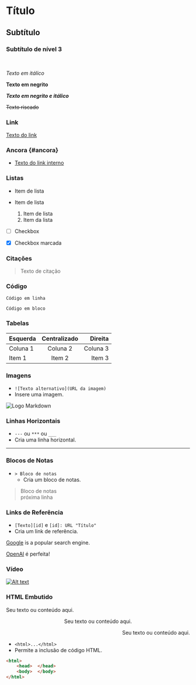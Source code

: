 # Título <a name="ancora"></a>

## Subtítulo

### Subtítulo de nível 3

<br>

*Texto em itálico*

**Texto em negrito**

***Texto em negrito e itálico***

~~Texto riscado~~

### Link
[Texto do link](https://www.example.com)

### Ancora {#ancora}
* [Texto do link interno](#ancora)
 
### Listas
* Item de lista
* Item de lista
  
    1. Item de lista
    2. Item da lista

- [ ] Checkbox

- [x] Checkbox marcada

 ### Citações
> Texto de citação

 ### Código

`Código em linha`

```
Código em bloco
```

 ### Tabelas

| Esquerda | Centralizado | Direita |
|:--|:-:|--:|
| Coluna 1 | Coluna 2 | Coluna 3 |
| Item 1 | Item 2 | Item 3 |

 ### Imagens

 - `![Texto alternativo](URL da imagem)`
 - Insere uma imagem.

![Logo Markdown](https://upload.wikimedia.org/wikipedia/commons/thumb/4/48/Markdown-mark.svg/208px-Markdown-mark.svg.png)

 ### Linhas Horizontais

 - `---` ou `***` ou `___`
 - Cria uma linha horizontal.

---
 ### Blocos de Notas

 - `> Bloco de notas`
   - Cria um bloco de notas.

> Bloco de notas <br> próxima linha
>>>


 ### Links de Referência

 - `[Texto][id]` e `[id]: URL "Título"`
 - Cria um link de referência.

[Google][1] is a popular search engine.

[1]: https://www.google.com "Google"

[OpenAI] é perfeita!

[OpenAI]: https://www.openai.com "OpenAI"

<!-- ### Comentário -->
<!-- Este é um comentário HTML -->

### Vídeo
[![Alt text](https://img.youtube.com/vi/JKZ4W1SSgy4/0.jpg)](https://www.youtube.com/watch?v=JKZ4W1SSgy4)


### HTML Embutido
<p align="left">
  Seu texto ou conteúdo aqui.
</p>
<p align="center">
  Seu texto ou conteúdo aqui.
</p>
<p align="right">
  Seu texto ou conteúdo aqui.
</p>

 - `<html>...</html>`  
 - Permite a inclusão de código HTML.

```html
<html>
    <head>  </head>
    <body>  </body>
</html>
```
